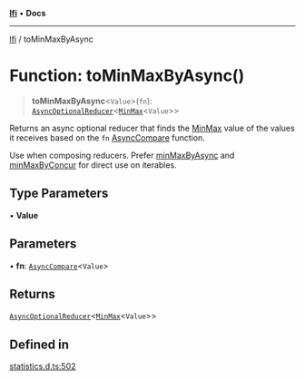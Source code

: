[**lfi**](../readme.md) • **Docs**

***

[lfi](../globals.md) / toMinMaxByAsync

# Function: toMinMaxByAsync()

> **toMinMaxByAsync**\<`Value`\>(`fn`): [`AsyncOptionalReducer`](../type-aliases/AsyncOptionalReducer.md)\<[`MinMax`](../type-aliases/MinMax.md)\<`Value`\>\>

Returns an async optional reducer that finds the [MinMax](../type-aliases/MinMax.md) value of the
values it receives based on the `fn` [AsyncCompare](../type-aliases/AsyncCompare.md) function.

Use when composing reducers. Prefer [minMaxByAsync](minMaxByAsync.md) and
[minMaxByConcur](minMaxByConcur.md) for direct use on iterables.

## Type Parameters

• **Value**

## Parameters

• **fn**: [`AsyncCompare`](../type-aliases/AsyncCompare.md)\<`Value`\>

## Returns

[`AsyncOptionalReducer`](../type-aliases/AsyncOptionalReducer.md)\<[`MinMax`](../type-aliases/MinMax.md)\<`Value`\>\>

## Defined in

[statistics.d.ts:502](https://github.com/TomerAberbach/lfi/blob/a3eb3a94b2928b5200a7bcd0a14fdc70f0cb5947/src/operations/statistics.d.ts#L502)
